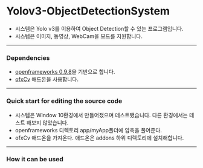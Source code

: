 # Yolov3-ObjectDetectionSystem

* 시스템은 Yolo v3를 이용하여 Object Detection할 수 있는 프로그램입니다. 
* 시스템은 이미지, 동영상, WebCam을 모드를 지원합니다.

***

### Dependencies

* [openframeworks 0.9.8](https://openframeworks.cc/download/older/)을 기반으로 합니다. 
* [ofxCv](https://github.com/kylemcdonald/ofxCv) 애드온을 사용합니다.

***

### Quick start for editing the source code

* 시스템은 Window 10환경에서 만들어졌으며 테스트됐습니다. 다른 환경에서는 테스트 해보지 않았습니다.
* openframeworks 디렉토리 app/myApp폴더에 압축을 풀어준다.
* ofxCv 애드온을 가져온다. 애드온은 addons 하위 디렉토리에 설치해합니다.

***

### How it can be used
